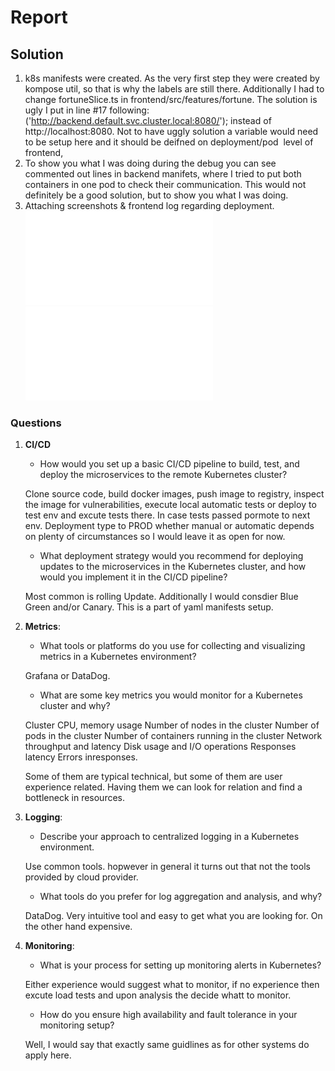 # Report

## Solution
1. k8s manifests were created. As the very first step they were created by kompose util, so that is why the labels are still there.
Additionally I had to change fortuneSlice.ts in frontend/src/features/fortune. The solution is ugly I put in line #17 following:
('http://backend.default.svc.cluster.local:8080/');
 instead of http://localhost:8080. 
 Not to have uggly solution a variable would need to be setup here and it should be deifned on deployment/pod  level of frontend,     
2. To show you what I was doing during the debug you can see commented out lines in backend manifets, where I tried to put both containers in one pod to check their communication. This would not definitely be a good solution, but to show you what I was doing.
3.  Attaching screenshots & frontend log regarding deployment.
![alt text](k8s/images/browser.odg "Browser")
![alt text](k8s/images/logs.odg "Logs")

### Questions
1. **CI/CD**
   - How would you set up a basic CI/CD pipeline to build, test, and deploy the microservices to the remote Kubernetes cluster?

   Clone source code, build docker images, push image to registry, inspect the image for vulnerabilities, execute local automatic tests or deploy to test env and excute tests there. In case tests passed pormote to next env. Deployment type to PROD whether manual or automatic depends on plenty of circumstances so  I would leave it as open for now.

   - What deployment strategy would you recommend for deploying updates to the microservices in the Kubernetes cluster, and how would you implement it in the CI/CD pipeline?

   Most common is rolling Update. Additionally I would consdier Blue Green and/or Canary. This is a part of yaml manifests setup.

2. **Metrics**:
   - What tools or platforms do you use for collecting and visualizing metrics in a Kubernetes environment?
   
   Grafana or DataDog.

   - What are some key metrics you would monitor for a Kubernetes cluster and why?

    Cluster CPU, memory usage
    Number of nodes in the cluster
    Number of pods in the cluster
    Number of containers running in the cluster
    Network throughput and latency
    Disk usage and I/O operations
    Responses latency 
    Errors inresponses.
   
   Some of them are typical technical, but some of them are user experience related. Having them we can look for relation and find a bottleneck in resources.




3. **Logging**:
   - Describe your approach to centralized logging in a Kubernetes environment.

   Use common tools. hopwever in general it turns out that not the tools provided by cloud provider.

   - What tools do you prefer for log aggregation and analysis, and why?
   
   DataDog. Very intuitive tool and easy to get what you are looking for. On the other hand expensive.

4. **Monitoring**:
   - What is your process for setting up monitoring alerts in Kubernetes?

   Either experience would suggest what to monitor, if no experience then excute load tests and upon analysis the decide whatt to monitor.

   - How do you ensure high availability and fault tolerance in your monitoring setup?

   Well, I would say that exactly same guidlines as for other systems do apply here. 
